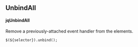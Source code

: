 ## UnbindAll
#### jqUnbindAll
Remove a previously-attached event handler from the elements.
```
$(${selector}).unbind();
```